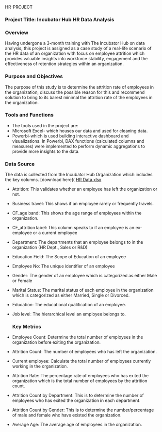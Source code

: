  HR-PROJECT

### Project Title: Incubator Hub HR Data Analysis


### Overview
Having undergone a 3-month training with The Incubator Hub on data analysis, this project is assigned as a case study of a real-life scenario of the HR data of an organization with focus on employee attrition which provides valuable insights into workforce stability, engagement and the effectiveness of retention strategies within an organization. 


### Purpose and Objectives
The purpose of this study is to determine the attrition rate of employees in the organization, discuss the possible reason for this and recommend solution to bring to its barest minimal the attrition rate of the employees in the organization.


### Tools and Functions
- The tools used in the project are: 
- Microsoft Excel- which houses our data and used for cleaning data.
- Powerbi-which is used building interactive dashboard and visualizations.
In Powerbi, DAX functions (calculated columns and measures) were implemented to perform dynamic aggregations to provide more insights to the data.


### Data Source
The data is collected from the Incubator Hub Organization which includes the key columns. [download here]( [HR Data.xlsx](https://github.com/user-attachments/files/17544237/HR.Data.xlsx)

- Attrition: This validates whether an employee has left the organization or not.
- Business travel: This shows if an employee rarely or frequently travels.
- CF_age band: This shows the age range of employees within the organization.
- CF_attrition label: This column speaks to if an employee is an ex-employee or a current employee
- Department: The departments that an employee belongs to in the organization (HR Dept., Sales or R&D)
- Education Field: The Scope of Education of an employee
- Employee No: The unique identifier of an employee
- Gender: The gender of an employee which is categorized as either Male or Female
- Marital Status: The marital status of each employee in the organization which is categorized as either Married, Single or Divorced.
- Education: The educational qualification of an employee.
- Job level: The hierarchical level an employee belongs to.


  ### Key Metrics
- Employee Count: Determine the total number of employees in the organization before exiting the organization.
- Attrition Count: The number of employees who has left the organization.
- Current employee: Calculate the total number of employees currently working in the organization. 
- Attrition Rate: The percentage rate of employees who has exited the organization which is the total number of employees by the attrition count.
- Attrition Count by Department: This is to determine the number of employees who has exited the organization in each department.
- Attrition Count by Gender: This is to determine the number/percentage of male and female who have existed the organization.
- Average Age: The average age of employees in the organization. 

